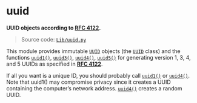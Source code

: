 # uuid

**UUID objects according to [RFC 4122](https://datatracker.ietf.org/doc/html/rfc4122.html).**

> Source code: [`Lib/uuid.py`](https://github.com/python/cpython/tree/3.12/Lib/uuid.py)

This module provides immutable [`UUID`](/modules/uuid/UUID/) objects (the [`UUID`](/modules/uuid/UUID/) class) and the functions [`uuid1()`](/modules/uuid/uuid1.md), [`uuid3()`](/modules/uuid/uuid3.md), [`uuid4()`](/modules/uuid/uuid4.md), [`uuid5()`](/modules/uuid/uuid5.md) for generating version 1, 3, 4, and 5 UUIDs as specified in [**RFC 4122**](https://datatracker.ietf.org/doc/html/rfc4122.html).

If all you want is a unique ID, you should probably call [`uuid1()`](/modules/uuid/uuid1.md) or [`uuid4()`](/modules/uuid/uuid4.md). Note that uuid1() may compromise privacy since it creates a UUID containing the computer’s network address. [`uuid4()`](/modules/uuid/uuid4.md) creates a random UUID.